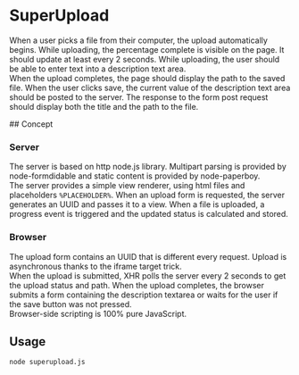 # SuperUpload

When a user picks a file from their computer, the upload automatically begins. While uploading, the percentage complete is visible on the page. It should update at least every 2 seconds. While uploading, the user should be able to enter text into a description text area.  
When the upload completes, the page should display the path to the saved file. When the user clicks save, the current value of the description text area should be posted to the server. The response to the form post request should display both the title and the path to the file.

## Concept

### Server
The server is based on http node.js library. Multipart parsing is provided by node-formdidable and static content is provided by node-paperboy.  
The server provides a simple view renderer, using html files and placeholders `%PLACEHOLDER%`. When an upload form is requested, the server generates an UUID and passes it to a view. When a file is uploaded, a progress event is triggered and the updated status is calculated and stored.  

### Browser
The upload form contains an UUID that is different every request. Upload is asynchronous thanks to the iframe target trick.    
When the upload is submitted, XHR polls the server every 2 seconds to get the upload status and path. When the upload completes, the browser submits a form containing the description textarea or waits for the user if the save button was not pressed.  
Browser-side scripting is 100% pure JavaScript.  

## Usage

`node superupload.js`
